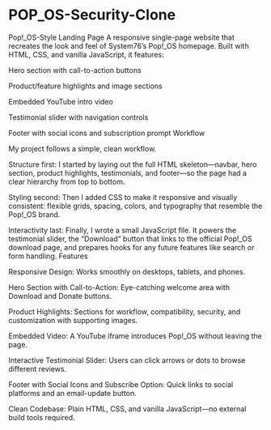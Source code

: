 # POP_OS-Security-Clone
Pop!_OS-Style Landing Page
A responsive single-page website that recreates the look and feel of System76’s Pop!_OS homepage.
Built with HTML, CSS, and vanilla JavaScript, it features:

Hero section with call-to-action buttons

Product/feature highlights and image sections

Embedded YouTube intro video

Testimonial slider with navigation controls

Footer with social icons and subscription prompt
Workflow

My project follows a simple, clean workflow.

Structure first: I started by laying out the full HTML skeleton—navbar, hero section, product highlights, testimonials, and footer—so the page had a clear hierarchy from top to bottom.

Styling second: Then I added CSS to make it responsive and visually consistent: flexible grids, spacing, colors, and typography that resemble the Pop!_OS brand.

Interactivity last: Finally, I wrote a small JavaScript file. It powers the testimonial slider, the “Download” button that links to the official Pop!_OS download page, and prepares hooks for any future features like search or form handling.
Features

Responsive Design: Works smoothly on desktops, tablets, and phones.

Hero Section with Call-to-Action: Eye-catching welcome area with Download and Donate buttons.

Product Highlights: Sections for workflow, compatibility, security, and customization with supporting images.

Embedded Video: A YouTube iframe introduces Pop!_OS without leaving the page.

Interactive Testimonial Slider: Users can click arrows or dots to browse different reviews.

Footer with Social Icons and Subscribe Option: Quick links to social platforms and an email-update button.

Clean Codebase: Plain HTML, CSS, and vanilla JavaScript—no external build tools required.
